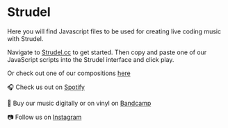 # Strudel
Here you will find Javascript files to be used for creating live coding music with Strudel.

Navigate to [Strudel.cc](http://strudel.cc) to get started. Then copy and paste one of our JavaScript scripts into the Strudel interface and click play.

Or check out one of our compositions [here](https://strudel.cc/?55Jh-QZflZc6)

🎧 Check us out on [Spotify](https://open.spotify.com/artist/4HKfoJEZOT9HuwIy7572hq?si=71BVuSxiQtGriu6qsL16Ug)

🎵 Buy our music digitally or on vinyl on [Bandcamp](https://erraproject.bandcamp.com/album/barren)

📷 Follow us on [Instagram](https://www.instagram.com/erraproject2030/?hl=en)
